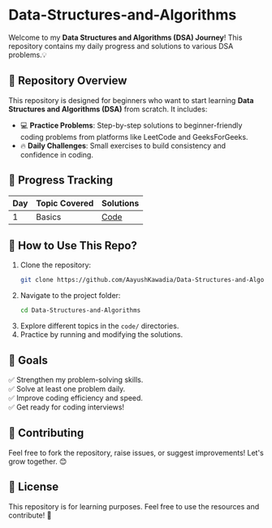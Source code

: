 # Data-Structures-and-Algorithms

Welcome to my **Data Structures and Algorithms (DSA) Journey**! This repository contains my daily progress and solutions to various DSA problems.💡

## 📌 Repository Overview

This repository is designed for beginners who want to start learning **Data Structures and Algorithms (DSA)** from scratch. It includes:

- 💻 **Practice Problems**: Step-by-step solutions to beginner-friendly coding problems from platforms like LeetCode and GeeksForGeeks.
- 🔥 **Daily Challenges**: Small exercises to build consistency and confidence in coding.

## 📅 Progress Tracking

| Day | Topic Covered                |  Solutions             |
| --- | ---------------------------- |  --------------------- |
| 1   | Basics                       |  [Code](https://github.com/AayushKawadia/Data-Structures-and-Algorithms/tree/main/Basics) |


## 🚀 How to Use This Repo?

1. Clone the repository:
   ```bash
   git clone https://github.com/AayushKawadia/Data-Structures-and-Algorithms.git
   ```
2. Navigate to the project folder:
   ```bash
   cd Data-Structures-and-Algorithms
   ```
3. Explore different topics in the `code/` directories.
4. Practice by running and modifying the solutions.

## 🌟 Goals

✅ Strengthen my problem-solving skills.\
✅ Solve at least one problem daily.\
✅ Improve coding efficiency and speed.\
✅ Get ready for coding interviews!

## 🤝 Contributing

Feel free to fork the repository, raise issues, or suggest improvements! Let's grow together. 😊

## 📜 License

This repository is for learning purposes. Feel free to use the resources and contribute! 🚀

